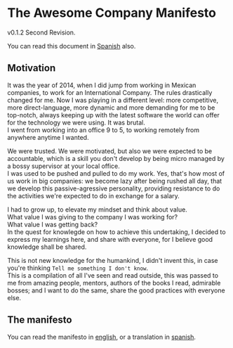 # The Awesome Company Manifesto


v0.1.2
Second Revision.

You can read this document in [Spanish](README_es.md) also.

## Motivation

It was the year of 2014, when I did jump from working in Mexican companies, to work for an International Company. The rules drastically changed for me.
Now I was playing in a different level: more competitive, more direct-language, more dynamic and more demanding for me to be top-notch, always keeping up with the latest software the world can offer for the technology we were using. It was brutal.  
I went from working into an office 9 to 5, to working remotely from anywhere anytime I wanted.  

We were trusted. We were motivated, but also we were expected to be accountable, which is a skill you don't develop by being micro managed by a bossy supervisor at your local office.  
I was used to be pushed and pulled to do my work. Yes, that's how most of us work in big companies: we become lazy after being rushed all day, that we develop this passive-agressive personality, providing resistance to do the activities we're expected to do in exchange for a salary.

I had to grow up, to elevate my mindset and think about value.  
What value I was giving to the company I was working for?  
What value I was getting back?  
In the quest for knowlegde on how to achieve this undertaking, I decided to express my learnings here, and share with everyone, for I believe good knowledge shall be shared.

This is not new knowledge for the humankind, I didn't invent this, in case you're thinking `Tell me something I don't know`.  
This is a compilation of all I've seen and read outside, this was passed to me from amazing people, mentors, authors of the books I read, admirable bosses; and I want to do the same, share the good practices with everyone else.

## The manifesto

You can read the manifesto in [english](en/README.md), or a translation in [spanish](es/README.md).